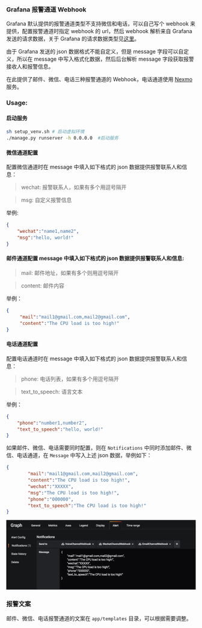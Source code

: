 ### Grafana 报警通道 Webhook
Grafana 默认提供的报警通道类型不支持微信和电话，可以自己写个 webhook 来提供，配置报警通道时指定 webhook 的 url，然后 webhook 解析来自 Grafana 发送的请求数据，关于 Grafana 的请求数据类型见[这里](http://docs.grafana.org/alerting/notifications/#external-image-store)。

由于 Grafana 发送的 json 数据格式不能自定义，但是 message 字段可以自定义，所以在 message 中写入格式化数据，然后后台解析 message 字段获取报警接收人和报警信息。

在此提供了邮件、微信、电话三种报警通道的 Webhook，电话通道使用 [Nexmo](https://www.nexmo.com/) 服务。

### Usage:
#### 启动服务
```bash
sh setup_venv.sh # 启动虚拟环境
./manage.py runserver -h 0.0.0.0  #启动服务
```
#### 微信通道配置
配置微信通道时在 message 中填入如下格式的 json 数据提供报警联系人和信息：

>wechat: 报警联系人，如果有多个用逗号隔开

>msg: 自定义报警信息

举例:
```json
{
    "wechat":"name1,name2",
    "msg":"hello, world!"
}
```
#### 邮件通道配置 message 中填入如下格式的 json 数据提供报警联系人和信息:

> mail: 邮件地址，如果有多个则用逗号隔开

> content: 邮件内容

举例：
```json
{
     "mail":"mail1@gmail.com,mail2@gmail.com",
     "content":"The CPU load is too high!"
}
```
#### 电话通道配置
配置电话通道时在 message 中填入如下格式的 json 数据提供报警联系人和信息：
>phone: 电话列表，如果有多个用逗号隔开

>text_to_speech: 语言文本

举例：
```json
{
    "phone":"number1,number2",
    "text_to_speech":"hello, world!"
}
```

如果邮件、微信、电话需要同时配置，则在 `Notifications` 中同时添加邮件、微信、电话通道，在 `Message` 中写入上述 json 数据，举例如下：
```json
{
        "mail":"mail1@gmail.com,mail2@gmail.com",
        "content":"The CPU load is too high!",
        "wechat":"XXXXX",
        "msg":"The CPU load is too high!",
        "phone":"000000",
        "text_to_speech":"The CPU load is too high!"
}
```
![image](img/grafana_notify_config.png)

### 报警文案
邮件、微信、电话报警通道的文案在 `app/templates` 目录，可以根据需要调整。

